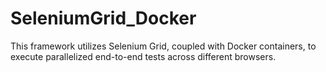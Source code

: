 # SeleniumGrid_Docker
This framework utilizes  Selenium Grid, coupled with Docker containers, to execute parallelized end-to-end tests across different browsers.
